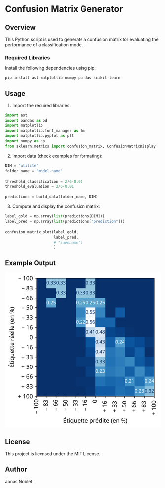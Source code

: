 # Confusion Matrix Generator

## Overview
This Python script is used to generate a confusion matrix for evaluating the performance of a classification model.

### Required Libraries
Install the following dependencies using pip:
```bash
pip install ast matplotlib numpy pandas scikit-learn
```

## Usage
1. Import the required libraries:
```python
import ast
import pandas as pd
import matplotlib
import matplotlib.font_manager as fm
import matplotlib.pyplot as plt
import numpy as np
from sklearn.metrics import confusion_matrix, ConfusionMatrixDisplay
```

2. Import data (check examples for formating):
```python
DIM = "utilité"
folder_name = "model-name"

threshold_classification = 2/6-0.01
threshold_evaluation = 2/6-0.01

predictions = build_data(folder_name, DIM)
```

3. Compute and display the confusion matrix:
```python
label_gold = np.array(list(predictions[DIM]))
label_pred = np.array(list(predictions["prediction"]))

confusion_matrix_plot(label_gold,
                      label_pred,
                      # "savename")
                      )
```

## Example Output

![Example of a confusion matrix](https://github.com/heutzi/CONFUSION_MATRIX/blob/master/results/cm-example.svg?raw=true)

## License
This project is licensed under the MIT License.

## Author
Jonas Noblet
